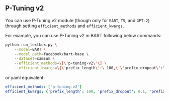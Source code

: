 ## P-Tuning v2

You can use P-Tuning v2 module (though only for `BART`, `T5`, and `GPT-2`) through setting ``efficient_methods`` and ``efficient_kwargs``. 

For example, you can use P-Tuning v2 in BART following below commands:

```bash
python run_textbox.py \
    --model=BART \
    --model_path=facebook/bart-base \
    --dataset=samsum \
    --efficient_methods=\[\'p-tuning-v2\'\] \
    --efficient_kwargs=\{\'prefix_length\':\ 100,\ \'prefix_dropout\':\ 0.1,\ \'prefix_mid_dim\':\ 512\}
```
or yaml equivalent:
```yaml
efficient_methods: ['p-tuning-v2']
efficient_kwargs: {'prefix_length': 100, 'prefix_dropout': 0.1, 'prefix_mid_dim': 512}
```